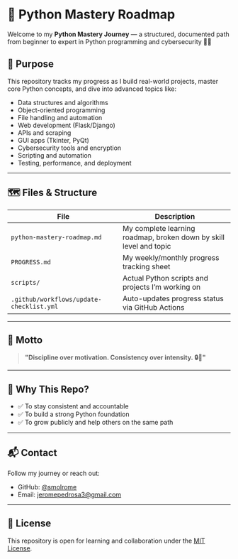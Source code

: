 # 🐍 Python Mastery Roadmap

Welcome to my **Python Mastery Journey** — a structured, documented path from beginner to expert in Python programming and cybersecurity 🧠🔐

## 📌 Purpose

This repository tracks my progress as I build real-world projects, master core Python concepts, and dive into advanced topics like:

- Data structures and algorithms
- Object-oriented programming
- File handling and automation
- Web development (Flask/Django)
- APIs and scraping
- GUI apps (Tkinter, PyQt)
- Cybersecurity tools and encryption
- Scripting and automation
- Testing, performance, and deployment

---

## 🗺️ Files & Structure

| File | Description |
|------|-------------|
| `python-mastery-roadmap.md` | My complete learning roadmap, broken down by skill level and topic |
| `PROGRESS.md` | My weekly/monthly progress tracking sheet |
| `scripts/` | Actual Python scripts and projects I’m working on |
| `.github/workflows/update-checklist.yml` | Auto-updates progress status via GitHub Actions |

---

## 🔁 Motto

> **"Discipline over motivation. Consistency over intensity. 🔒📆"**

---

## 🧠 Why This Repo?

- ✅ To stay consistent and accountable
- ✅ To build a strong Python foundation
- ✅ To grow publicly and help others on the same path

---

## 📬 Contact

Follow my journey or reach out:

- GitHub: [@smolrome](https://github.com/smolrome)
- Email: jeromepedrosa3@gmail.com

---

## 📝 License

This repository is open for learning and collaboration under the [MIT License]([LICENSE](https://github.com/smolrome/DailyTimeRecord/blob/main/LICENSE)).

